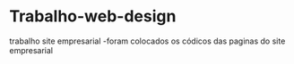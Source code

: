 # Trabalho-web-design
trabalho site empresarial
-foram colocados os códicos das paginas do site empresarial
